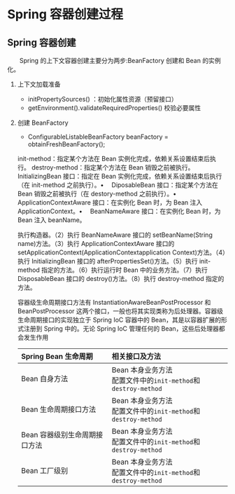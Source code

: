 # Spring 容器创建过程

## Spring 容器创建

&emsp;&emsp;Spring 的上下文容器创建主要分为两步:BeanFactory 创建和 Bean 的实例化。

1. 上下文加载准备
   - initPropertySources() ：初始化属性资源（预留接口）
   - getEnvironment().validateRequiredProperties() 校验必要属性
1. 创建 BeanFactory

   - ConfigurableListableBeanFactory beanFactory = obtainFreshBeanFactory();

   init-method：指定某个方法在 Bean 实例化完成，依赖关系设置结束后执行。
   destroy-method：指定某个方法在 Bean 销毁之前被执行。
   InitializingBean 接口：指定在 Bean 实例化完成，依赖关系设置结束后执行（在 init-method 之前执行）。•　 DiposableBean 接口：指定某个方法在 Bean 销毁之前被执行（在 destory-method 之前执行）。•　 ApplicationContextAware 接口：在实例化 Bean 时，为 Bean 注入 ApplicationContext。•　 BeanNameAware 接口：在实例化 Bean 时，为 Bean 注入 beanName。

   执行构造器。（2）执行 BeanNameAware 接口的 setBeanName(String name)方法。（3）执行 ApplicationContextAware 接口的 setApplicationContext(ApplicationContextapplication Context)方法。（4）执行 InitializingBean 接口的 afterPropertiesSet()方法。（5）执行 init-method 指定的方法。（6）执行运行时 Bean 中的业务方法。（7）执行 DisposableBean 接口的 destroy()方法。（8）执行 destroy-method 指定的方法。

   容器级生命周期接口方法有 InstantiationAwareBeanPostProcessor 和 BeanPostProcessor 这两个接口，一般也将其实现类称为后处理器。容器级生命周期接口的实现独立于 Spring IoC 容器中的 Bean，其是以容器扩展的形式注册到 Spring 中的。无论 Spring IoC 管理任何的 Bean，这些后处理器都会发生作用

   | Spring Bean 生命周期          | 相关接口及方法                                                   |
   | :---------------------------- | :--------------------------------------------------------------- |
   | Bean 自身方法                 | Bean 本身业务方法<br>配置文件中的`init-method`和`destroy-method` |
   | Bean 生命周期接口方法         | Bean 本身业务方法<br>配置文件中的`init-method`和`destroy-method` |
   | Bean 容器级别生命周期接口方法 | Bean 本身业务方法<br>配置文件中的`init-method`和`destroy-method` |
   | Bean 工厂级别                 | Bean 本身业务方法<br>配置文件中的`init-method`和`destroy-method` |
